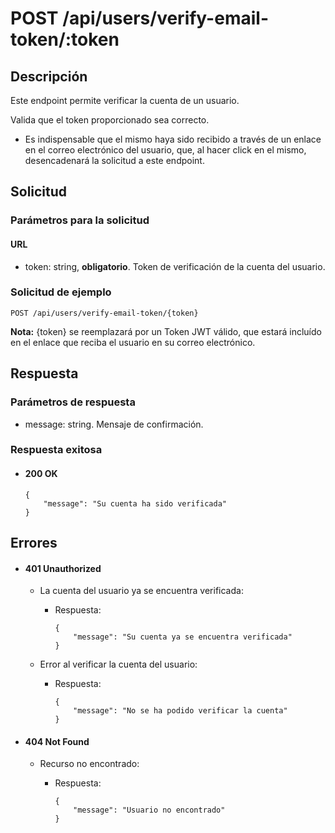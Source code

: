 # POST /api/users/verify-email-token/:token

## Descripción

Este endpoint permite verificar la cuenta de un usuario.

Valida que el token proporcionado sea correcto.

- Es indispensable que el mismo haya sido recibido a través de un enlace en el correo electrónico del usuario, que, al hacer click en el mismo, desencadenará la solicitud a este endpoint.

## Solicitud

### Parámetros para la solicitud

#### URL

- token: string, **obligatorio**. Token de verificación de la cuenta del usuario.

### Solicitud de ejemplo

```
POST /api/users/verify-email-token/{token}
```

**Nota:** {token} se reemplazará por un Token JWT válido, que estará incluído en el enlace que reciba el usuario en su correo electrónico.

## Respuesta

### Parámetros de respuesta

- message: string. Mensaje de confirmación.

### Respuesta exitosa

- #### 200 OK

  ```
  {
      "message": "Su cuenta ha sido verificada"
  }
  ```

## Errores

- #### 401 Unauthorized

  - La cuenta del usuario ya se encuentra verificada:

    - Respuesta:

      ```
      {
          "message": "Su cuenta ya se encuentra verificada"
      }
      ```

  - Error al verificar la cuenta del usuario:

    - Respuesta:

      ```
      {
          "message": "No se ha podido verificar la cuenta"
      }
      ```

- #### 404 Not Found

  - Recurso no encontrado:

    - Respuesta:

      ```
      {
          "message": "Usuario no encontrado"
      }
      ```
